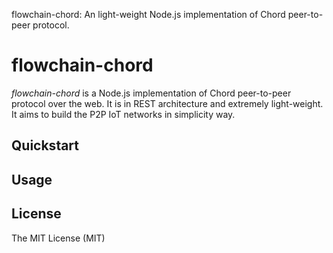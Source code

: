 flowchain-chord: An light-weight Node.js implementation of Chord peer-to-peer protocol. 

# flowchain-chord

*flowchain-chord* is a Node.js implementation of Chord peer-to-peer protocol over the web. It is in REST architecture and extremely light-weight. It aims to build the P2P IoT networks in simplicity way.

## Quickstart

## Usage

## License

The MIT License (MIT)